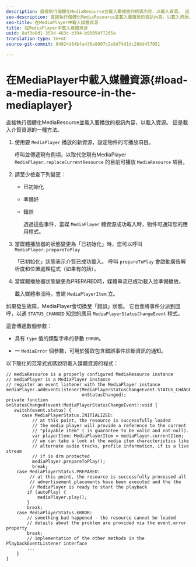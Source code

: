 ```yaml
---
description: 直接執行個體化MediaResource並載入要播放的視訊內容，以載入資源。 這是載入介質資源的一種方法。
seo-description: 直接執行個體化MediaResource並載入要播放的視訊內容，以載入資源。 這是載入介質資源的一種方法。
seo-title: 在MediaPlayer中載入媒體資源
title: 在MediaPlayer中載入媒體資源
uuid: 8af3e8d1-359d-483c-b394-b95054f7265a
translation-type: tm+mt
source-git-commit: 84924d84bfa436a8807c2e8d74d1dc268d457051

---
```



# 在MediaPlayer中載入媒體資源{#load-a-media-resource-in-the-mediaplayer}

直接執行個體化MediaResource並載入要播放的視訊內容，以載入資源。 這是載入介質資源的一種方法。

1. 使用要 `MediaPlayer` 播放的新資源，設定物件的可播放項目。

   呼叫並傳遞現有例項，以取代您現有MediaPlayer `MediaPlayer.replaceCurrentResource` 的目前可播放 `MediaResource` 項目。

1. 請至少檢查下列變更：

   * 已初始化
   * 準備好
   * 錯誤

      透過這些事件，當媒 `MediaPlayer` 體資源成功載入時，物件可通知您的應用程式。

1. 當媒體播放器的狀態變更為「已初始化」時，您可以呼叫 `MediaPlayer.prepareToPlay`

   「已初始化」狀態表示介質已成功載入。 呼叫 `prepareToPlay` 會啟動廣告解析度和位置處理程式（如果有的話）。

1. 當媒體播放器狀態變更為PREPARED時，媒體串流已成功載入並準備播放。

   載入媒體串流時，會建 `MediaPlayerItem` 立。

如果發生故障，MediaPlayer會切換至「錯誤」狀態。 它也會將事件分派到回呼，以通 `STATUS_CHANGED` 知您的應用 `MediaPlayerStatusChangeEvent` 程式。

這會傳遞數個參數：
* 具有 `type` 值的類型字串的參數 `ERROR`。

* 一 `MediaError` 個參數，可用於獲取包含錯誤事件診斷資訊的通知。


<!--<a id="example_3774607C6F08473282CF0CB7F3D82373"></a>-->

以下簡化的范常式式碼說明載入媒體資源的程式：

```
// mediaResource is a properly configured MediaResource instance 
// mediaPlayer is a MediaPlayer instance 
// register an event listener with the MediaPlayer instance 
mediaPlayer.addEventListener(MediaPlayerStatusChangeEvent.STATUS_CHANGED,  
                             onStatusChanged); 
private function onStatusChanged(event:MediaPlayerStatusChangeEvent):void { 
   switch(event.status) { 
      case MediaPlayerStatus.INITIALIZED: 
          // at this point, the resource is successfully loaded 
          // the media player will provide a reference to the current 
          // "playable item" ( is guarantee to be valid and not-null). 
          var playerItem: MediaPlayerItem = mediaPlayer.currentItem; 
          // we can take a look at the media item characteristics like 
          // alternate audio tracks, profile information, if is a live stream 
          // if is drm protected 
          mediaPlayer.prepareToPlay(); 
          break; 
    case MediaPlayerStatus.PREPARED: 
         // at this point, the resource is successfully processed all  
         // advertisement placements have been executed and the the  
         // MediaPlayer is ready to start the playback 
        if (autoPlay) { 
            mediaPlayer.play(); 
        } 
        break; 
    case MediaPlayerStatus.ERROR: 
        // something bad happened - the resource cannot be loaded 
        // details about the problem are provided via the event.error property 
        break; 
        // implementation of the other methods in the PlaybackEventListener interface 
        ... 
    } 
}
```

